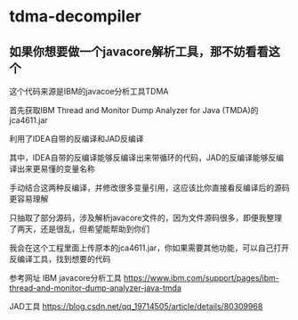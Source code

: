 # tdma-decompiler
如果你想要做一个javacore解析工具，那不妨看看这个
---
这个代码来源是IBM的javacoe分析工具TDMA

首先获取IBM Thread and Monitor Dump Analyzer for Java (TMDA)的jca4611.jar

利用了IDEA自带的反编译和JAD反编译

其中，IDEA自带的反编译能够反编译出来带循环的代码，JAD的反编译能够反编译出来更易懂的变量名称

手动结合这两种反编译，并修改很多变量引用，这应该比你直接看反编译后的源码更容易理解

只抽取了部分源码，涉及解析javacore文件的，因为文件源码很多，即便我整理了两天，还是很乱，但希望能帮助到你们

我会在这个工程里面上传原本的jca4611.jar，你如果需要其他功能，可以自己打开反编译工具，找到想要的代码



参考网址
IBM javacore分析工具
https://www.ibm.com/support/pages/ibm-thread-and-monitor-dump-analyzer-java-tmda

JAD工具
https://blog.csdn.net/qq_19714505/article/details/80309968